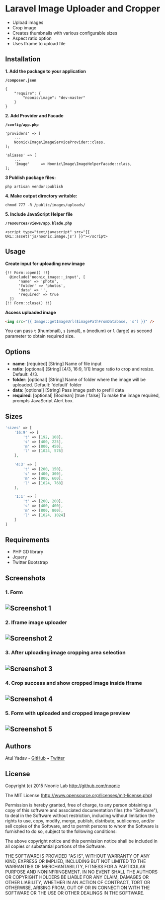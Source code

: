 # Laravel Image Uploader and Cropper

- Upload images
- Crop image
- Creates thumbnails with various configurable sizes
- Aspect ratio option
- Uses Iframe to upload file

## Installation
**1. Add the package to your application**

**`/composer.json`**
```
{
    "require": {
        "noonic/image": "dev-master"
    }
}
```

**2. Add Provider and Facade**

**`/config/app.php`**
```
'providers' => [
    ...
    Noonic\Image\ImageServiceProvider::class,
];

'aliases' => [
    ...
    'Image'     => Noonic\Image\ImageHelperFacade::class,
];
```

**3 Publish package files:**
```
php artisan vendor:publish
```

**4. Make output directory writable:**
```
chmod 777 -R /public/images/uploads/ 
```

**5. Include JavaScript Helper file**

**`/resources/views/app.blade.php`**
```
<script type="text/javascript" src="{{ URL::asset('js/noonic.image.js') }}"></script>
```

## Usage

**Create input for uploading new image**

```blade
{!! Form::open() !!}
  @include('noonic_image::_input', [
      'name' => 'photo', 
      'folder' => 'photos', 
      'data' => '', 
      'required' => true
  ])
{!! Form::close() !!}
```

**Access uploaded image**
```html
<img src="{{ Image::getImageUrl($imagePathFromDatabase, 's') }}" />
```
You can pass `t` (thumbnail), `s` (small), `m` (medium) or `l` (large) as second parameter to obtain required size.

## Options

- **name**: [required] [String] Name of file input
- **ratio**: [optional] [String] [4/3, 16:9, 1/1] Image ratio to crop and resize. Default: 4/3.
- **folder**: [optional] [String] Name of folder where the image will be uploaded. Default: 'default' folder
- **data**: [optional] [String] Pass image path to prefill data
- **required**: [optional] [Boolean] [true / false] To make the image required, prompts JavaScript Alert box.

## Sizes
```php
'sizes' => [
    '16:9' => [
        't' => [192, 108],
        's' => [400, 225],
        'm' => [800, 450],
        'l' => [1024, 576]
    ],

    '4:3' => [
        't' => [200, 150],
        's' => [400, 300],
        'm' => [800, 600],
        'l' => [1024, 768]
    ],

    '1:1' => [
        't' => [200, 200],
        's' => [400, 400],
        'm' => [800, 800],
        'l' => [1024, 1024]
    ]
]
```

## Requirements
- PHP GD library
- Jquery
- Twitter Bootstrap

## Screenshots
### 1. Form
![Screenshot 1](http://nooniclab.com/laravel-base/website/public/images/screenshots/image/uploader-1.png "Screenshot 1")
---
### 2. Iframe image uploader
![Screenshot 2](http://nooniclab.com/laravel-base/website/public/images/screenshots/image/uploader-2.png "Screenshot 2")
---
### 3. After uploading image cropping area selection
![Screenshot 3](http://nooniclab.com/laravel-base/website/public/images/screenshots/image/uploader-3.png "Screenshot 3")
---
### 4. Crop success and show cropped image inside iframe
![Screenshot 4](http://nooniclab.com/laravel-base/website/public/images/screenshots/image/uploader-4.png "Screenshot 4")
---
### 5. Form with uploaded and cropped image preview
![Screenshot 5](http://nooniclab.com/laravel-base/website/public/images/screenshots/image/uploader-5.png "Screenshot 5")
---

## Authors

Atul Yadav - [GitHub](https://github.com/atulmy) &bull; [Twitter](https://twitter.com/atulmy)

## License

Copyright (c) 2015 Noonic Lab http://github.com/noonic

The MIT License (http://www.opensource.org/licenses/mit-license.php)

Permission is hereby granted, free of charge, to any person obtaining a copy of this software and associated documentation files (the "Software"), to deal in the Software without restriction, including without limitation the rights to use, copy, modify, merge, publish, distribute, sublicense, and/or sell copies of the Software, and to permit persons to whom the Software is furnished to do so, subject to the following conditions:

The above copyright notice and this permission notice shall be included in all copies or substantial portions of the Software.

THE SOFTWARE IS PROVIDED "AS IS", WITHOUT WARRANTY OF ANY KIND, EXPRESS OR IMPLIED, INCLUDING BUT NOT LIMITED TO THE WARRANTIES OF MERCHANTABILITY, FITNESS FOR A PARTICULAR PURPOSE AND NONINFRINGEMENT. IN NO EVENT SHALL THE AUTHORS OR COPYRIGHT HOLDERS BE LIABLE FOR ANY CLAIM, DAMAGES OR OTHER LIABILITY, WHETHER IN AN ACTION OF CONTRACT, TORT OR OTHERWISE, ARISING FROM, OUT OF OR IN CONNECTION WITH THE SOFTWARE OR THE USE OR OTHER DEALINGS IN THE SOFTWARE.

